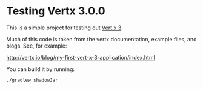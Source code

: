 # Testing Vertx 3.0.0

This is a simple project for testing out [Vert.x 3](http://vertx.io/).

Much of this code is taken from the vertx documentation, example
files, and blogs. See, for example:
 
http://vertx.io/blog/my-first-vert-x-3-application/index.html

You can build it by running:

    ./gradlew shadowJar
    
